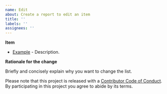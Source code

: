 ```yaml
---
name: Edit
about: Create a report to edit an item
title: ''
labels: ''
assignees: ''
---
```


**Item**

- [Example](http://example.com) - Description.

**Rationale for the change**

Briefly and concisely explain why you want to change the list.

Please note that this project is released with a
[Contributor Code of Conduct](CODE_OF_CONDUCT.md). By participating in this
project you agree to abide by its terms.